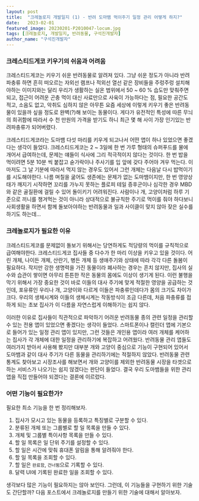 ```yaml
---
layout: post
title:  "크레놀로지 개발일지 (1) - 반려 도마뱀 먹이주기 일정 관리 어떻게 하지?"
date:   2023-02-01
featured_image: 20230201-P2010047-locum.jpg
tags: [크레놀로지, 개발일지, 반려동물, 구석진개발자]
author_name: "구석진개발자"
---
```


### 크레스티드게코 키우기의 쉬움과 어려움

크레스티드게코는 키우기 쉬운 반려동물로 알려져 있다. 그냥 쉬운 정도가 아니라 반려 파충류 하면 흔히 떠오르는 자외선 램프나 적외선 열선 같은 장비들을 주렁주렁 설치해야하는 이미지와는 달리 우리가 생활하는 실온 범위에서 50 ~ 60 % 습도만 맞춰주면 되고, 접근이 어려운 곤충 먹이 대신 사료만으로 사육이 가능하다는 점, 필요한 공간도 적고, 소음도 없고, 악취도 심하지 않은 아무튼 요즘 세상에 이렇게 키우기 좋은 반려동물이 있을까 싶을 정도로 완벽(?)해 보이는 동물이다. 게다가 유전적인 특성에 따른 무늬의 희귀함에 따라서 수 천 만원의 가격을 받기도 하니 최근 몇 해 사이 가장 인기있는 반려파충류가 되어버렸다. 

<!--more-->

크레스티드게코라는 도마뱀 다섯 마리를 키우게 되고나서 어떤 앱이 하나 있었으면 좋겠다는 생각이 들었다. 크레스티드게코는 2 ~ 3일에 한 번 가루 형태의 슈퍼푸드를 물에 개어서 급여하는데, 문제는 얘들이 식사에 그리 적극적이지 않다는 것이다. 한 번 밥을 먹이려면 5분 10분 씩 붙잡고 숟가락이나 주사기를 입 앞에 갖다 주어야 겨우 먹는다. 이 마저도 그 날 기분에 따라서 먹지 않는 경우도 있어서 그런 개체는 다음날 다시 밥먹이기를 시도해야한다. 나름 며칠을 굶어도 생존에는 문제가 없는 도마뱀이지만, 한 번 영양상태가 깨지기 시작하면 꼬리를 가누지 못하는 플로피 테일 증후군이나 심각한 경우 MBD와 같은 골질환에 걸릴 수 있어 돌이키기 어려워진다. 사람이나 개, 고양이처럼 하루 기준으로 끼니를 챙겨먹는 것이 아니라 상대적으로 불규칙한 주기로 먹이를 줘야 하다보니 사회생활을 하면서 함께 돌보아야하는 반려동물과 일과 사이클이 맞지 않아 잦은 실수를 하기도 하는데...

### 크레놀로지가 필요한 이유

크레스티드게코를 문제없이 돌보기 위해서는 당연하게도 적당량의 먹이를 규칙적으로 급여해야한다. 크레스티드게코 집사들 중 다수가 한 마리 이상을 키우고 있을 것이다. 어린 개체, 나이든 개체, 산란기, 병든 개체 등 생애주기와 상태에 따라 각각 다른 돌봄이 필요하다. 작지만 강한 생명력을 가진 동물이라 폐사하는 경우는 흔치 않지만, 집사의 실수와 습관이 쌓이면 아무리 튼튼한 작은 동물의 몸에도 이상이 생기게 된다. 이런 불행을 막기 위해서 가장 중요한 것이 바로 이들의 대사 주기에 맞게 적절한 영양을 공급하는 것인데, 포유류인 우리나 개, 고양이와 다르게 이들은 파충류인데다가 몸의 크기도 차이가 크다. 우리의 생체시계와 이들의 생체시계는 작동방식이 조금 다른데, 처음 파충류를 접하게 되는 초보 집사가 이 다름을 자연스럽게 이해하기는 쉽지 않다. 

이러한 이유로 집사들이 직관적으로 파악하기 어려운 반려동물 종의 관련 일정을 관리할 수 있는 전용 앱이 있었으면 좋겠다는 생각이 들었다. 스마트폰이나 캘린더 앱에 기본으로 들어가 있는 일정 관리 앱이 있지만, 그런 것들은 개인용 앱이라 여러 개체를 케어하는 집사가 각 개체에 대한 일정을 관리하기에 복잡하고 어려웠다. 반려동물 관리 앱들도 여러가지 받아서 사용해 봤지만 대부분 개와 고양이 중심으로 기능이 구현되어 있어서 도마뱀과 같이 대사 주기가 다른 동물을 관리하기에는 적절하지 않았다. 반려동물 관련 통계도 찾아보고 시장조사를 해보면서 개와 고양이를 제외한 반려동물 시장을 타겟으로 하는 서비스가 나오기는 쉽지 않겠다는 판단이 들었다. 결국 우리 도마뱀들을 위한 관리 앱을 직접 만들어야 되겠다는 결론에 이르렀다. 

### 어떤 기능이 필요한가?

필요한 최소 기능을 한 번 정리해보자.

1. 집사가 모시고 있는 동물을 등록하고 특징별로 구분할 수 있다. 
1. 분류된 개체 또는 그룹별로 할 일 목록을 만들 수 있다.
1. 개체 및 그룹별 특이사항 목록을 만들 수 있다.
1. 할 일 목록은 일 단위 주기를 설정할 수 있다.
1. 할 일은 시간에 맞춰 휴대폰 알림을 통해 알려줘야 한다.
1. 할 일 목록을 조회할 수 있다.
1. 할 일은 `완료함`, `건너뜀`으로 기록할 수 있다.
1. 달력 UI에 기록된 완료한 일을 조회할 수 있다.

생각보다 많은 기능이 필요하지는 않아 보인다. 그런데, 이 기능들을 구현하기 위한 기술도 간단할까? 다음 포스트에서 크레놀로지를 만들기 위한 기술에 대해서 알아보자.
